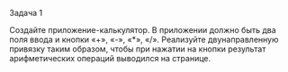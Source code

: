 Задача 1

Создайте приложение-калькулятор. В приложении должно быть два поля ввода и кнопки «+», «-», «*», «/». Реализуйте двунаправленную привязку таким образом, чтобы при нажатии на кнопки результат арифметических операций выводился на странице.
